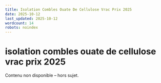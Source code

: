 ```yaml
---
title: Isolation Combles Ouate De Cellulose Vrac Prix 2025
date: 2025-10-12
last_updated: 2025-10-12
wordcount: 14
robots: noindex
---
```


# isolation combles ouate de cellulose vrac prix 2025

Contenu non disponible – hors sujet.